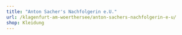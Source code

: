 ```yaml
---
title: "Anton Sacher's Nachfolgerin e.U."
url: /klagenfurt-am-woerthersee/anton-sachers-nachfolgerin-e-u/
shop: Kleidung
---
```

